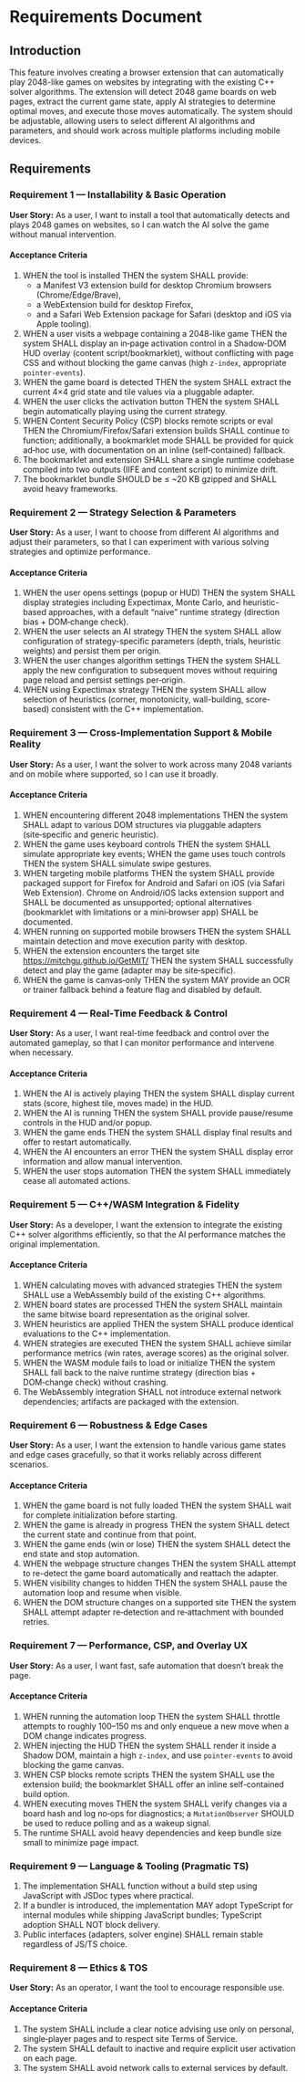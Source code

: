 # Requirements Document

## Introduction

This feature involves creating a browser extension that can automatically play 2048-like games on websites by integrating with the existing C++ solver algorithms. The extension will detect 2048 game boards on web pages, extract the current game state, apply AI strategies to determine optimal moves, and execute those moves automatically. The system should be adjustable, allowing users to select different AI algorithms and parameters, and should work across multiple platforms including mobile devices.

## Requirements

### Requirement 1 — Installability & Basic Operation

**User Story:** As a user, I want to install a tool that automatically detects and plays 2048 games on websites, so I can watch the AI solve the game without manual intervention.

#### Acceptance Criteria

1. WHEN the tool is installed THEN the system SHALL provide:
   - a Manifest V3 extension build for desktop Chromium browsers (Chrome/Edge/Brave),
   - a WebExtension build for desktop Firefox,
   - and a Safari Web Extension package for Safari (desktop and iOS via Apple tooling).
2. WHEN a user visits a webpage containing a 2048-like game THEN the system SHALL display an in‑page activation control in a Shadow‑DOM HUD overlay (content script/bookmarklet), without conflicting with page CSS and without blocking the game canvas (high `z-index`, appropriate `pointer-events`).
3. WHEN the game board is detected THEN the system SHALL extract the current 4×4 grid state and tile values via a pluggable adapter.
4. WHEN the user clicks the activation button THEN the system SHALL begin automatically playing using the current strategy.
5. WHEN Content Security Policy (CSP) blocks remote scripts or eval THEN the Chromium/Firefox/Safari extension builds SHALL continue to function; additionally, a bookmarklet mode SHALL be provided for quick ad‑hoc use, with documentation on an inline (self‑contained) fallback.
6. The bookmarklet and extension SHALL share a single runtime codebase compiled into two outputs (IIFE and content script) to minimize drift.
7. The bookmarklet bundle SHOULD be ≤ ~20 KB gzipped and SHALL avoid heavy frameworks.

### Requirement 2 — Strategy Selection & Parameters

**User Story:** As a user, I want to choose from different AI algorithms and adjust their parameters, so that I can experiment with various solving strategies and optimize performance.

#### Acceptance Criteria

1. WHEN the user opens settings (popup or HUD) THEN the system SHALL display strategies including Expectimax, Monte Carlo, and heuristic-based approaches, with a default “naive” runtime strategy (direction bias + DOM‑change check).
2. WHEN the user selects an AI strategy THEN the system SHALL allow configuration of strategy-specific parameters (depth, trials, heuristic weights) and persist them per origin.
3. WHEN the user changes algorithm settings THEN the system SHALL apply the new configuration to subsequent moves without requiring page reload and persist settings per‑origin.
4. WHEN using Expectimax strategy THEN the system SHALL allow selection of heuristics (corner, monotonicity, wall-building, score-based) consistent with the C++ implementation.

### Requirement 3 — Cross‑Implementation Support & Mobile Reality

**User Story:** As a user, I want the solver to work across many 2048 variants and on mobile where supported, so I can use it broadly.

#### Acceptance Criteria

1. WHEN encountering different 2048 implementations THEN the system SHALL adapt to various DOM structures via pluggable adapters (site‑specific and generic heuristic).
2. WHEN the game uses keyboard controls THEN the system SHALL simulate appropriate key events; WHEN the game uses touch controls THEN the system SHALL simulate swipe gestures.
3. WHEN targeting mobile platforms THEN the system SHALL provide packaged support for Firefox for Android and Safari on iOS (via Safari Web Extension). Chrome on Android/iOS lacks extension support and SHALL be documented as unsupported; optional alternatives (bookmarklet with limitations or a mini‑browser app) SHALL be documented.
4. WHEN running on supported mobile browsers THEN the system SHALL maintain detection and move execution parity with desktop.
5. WHEN the extension encounters the target site https://mitchgu.github.io/GetMIT/ THEN the system SHALL successfully detect and play the game (adapter may be site‑specific).
6. WHEN the game is canvas‑only THEN the system MAY provide an OCR or trainer fallback behind a feature flag and disabled by default.

### Requirement 4 — Real‑Time Feedback & Control

**User Story:** As a user, I want real-time feedback and control over the automated gameplay, so that I can monitor performance and intervene when necessary.

#### Acceptance Criteria

1. WHEN the AI is actively playing THEN the system SHALL display current stats (score, highest tile, moves made) in the HUD.
2. WHEN the AI is running THEN the system SHALL provide pause/resume controls in the HUD and/or popup.
3. WHEN the game ends THEN the system SHALL display final results and offer to restart automatically.
4. WHEN the AI encounters an error THEN the system SHALL display error information and allow manual intervention.
5. WHEN the user stops automation THEN the system SHALL immediately cease all automated actions.

### Requirement 5 — C++/WASM Integration & Fidelity

**User Story:** As a developer, I want the extension to integrate the existing C++ solver algorithms efficiently, so that the AI performance matches the original implementation.

#### Acceptance Criteria

1. WHEN calculating moves with advanced strategies THEN the system SHALL use a WebAssembly build of the existing C++ algorithms.
2. WHEN board states are processed THEN the system SHALL maintain the same bitwise board representation as the original solver.
3. WHEN heuristics are applied THEN the system SHALL produce identical evaluations to the C++ implementation.
4. WHEN strategies are executed THEN the system SHALL achieve similar performance metrics (win rates, average scores) as the original solver.
5. WHEN the WASM module fails to load or initialize THEN the system SHALL fall back to the naive runtime strategy (direction bias + DOM‑change check) without crashing.
6. The WebAssembly integration SHALL not introduce external network dependencies; artifacts are packaged with the extension.

### Requirement 6 — Robustness & Edge Cases

**User Story:** As a user, I want the extension to handle various game states and edge cases gracefully, so that it works reliably across different scenarios.

#### Acceptance Criteria

1. WHEN the game board is not fully loaded THEN the system SHALL wait for complete initialization before starting.
2. WHEN the game is already in progress THEN the system SHALL detect the current state and continue from that point.
3. WHEN the game ends (win or lose) THEN the system SHALL detect the end state and stop automation.
4. WHEN the webpage structure changes THEN the system SHALL attempt to re-detect the game board automatically and reattach the adapter.
5. WHEN visibility changes to hidden THEN the system SHALL pause the automation loop and resume when visible.
6. WHEN the DOM structure changes on a supported site THEN the system SHALL attempt adapter re‑detection and re‑attachment with bounded retries.

### Requirement 7 — Performance, CSP, and Overlay UX

**User Story:** As a user, I want fast, safe automation that doesn’t break the page.

#### Acceptance Criteria

1. WHEN running the automation loop THEN the system SHALL throttle attempts to roughly 100–150 ms and only enqueue a new move when a DOM change indicates progress.
2. WHEN injecting the HUD THEN the system SHALL render it inside a Shadow DOM, maintain a high `z-index`, and use `pointer-events` to avoid blocking the game canvas.
3. WHEN CSP blocks remote scripts THEN the system SHALL use the extension build; the bookmarklet SHALL offer an inline self-contained build option.
4. WHEN executing moves THEN the system SHALL verify changes via a board hash and log no‑ops for diagnostics; a `MutationObserver` SHOULD be used to reduce polling and as a wakeup signal.
5. The runtime SHALL avoid heavy dependencies and keep bundle size small to minimize page impact.

### Requirement 9 — Language & Tooling (Pragmatic TS)

1. The implementation SHALL function without a build step using JavaScript with JSDoc types where practical.
2. If a bundler is introduced, the implementation MAY adopt TypeScript for internal modules while shipping JavaScript bundles; TypeScript adoption SHALL NOT block delivery.
3. Public interfaces (adapters, solver engine) SHALL remain stable regardless of JS/TS choice.

### Requirement 8 — Ethics & TOS

**User Story:** As an operator, I want the tool to encourage responsible use.

#### Acceptance Criteria

1. The system SHALL include a clear notice advising use only on personal, single‑player pages and to respect site Terms of Service.
2. The system SHALL default to inactive and require explicit user activation on each page.
3. The system SHALL avoid network calls to external services by default.
